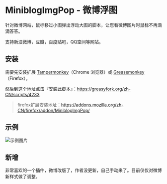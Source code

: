# MiniblogImgPop - 微博浮图

针对微博网站，鼠标移过小图弹出浮动大图的脚本，让您看微博图片时鼠标不再滴滴答答。

支持新浪微博，豆瓣，百度贴吧，QQ空间等网站。 

## 安装

需要先安装扩展 [Tampermonkey](https://chrome.google.com/webstore/detail/tampermonkey/dhdgffkkebhmkfjojejmpbldmpobfkfo?hl=zh-CN)（Chrome 浏览器）或 [Greasemonkey](https://addons.mozilla.org/firefox/addon/greasemonkey/)（Firefox）。

然后到这个地址点击『安装此脚本』：https://greasyfork.org/zh-CN/scripts/4233

> firefox扩展安装地址：https://addons.mozilla.org/zh-CN/firefox/addon/MiniblogImgPop/

## 示例

![示例图片](http://s3.amazonaws.com/uso_ss/11532/large.jpg?1286877237)

## 新增
非常喜欢的一个插件，微博改版了，作者没更新，自己手动来了。目前仅仅对微博新样式做了调整。
